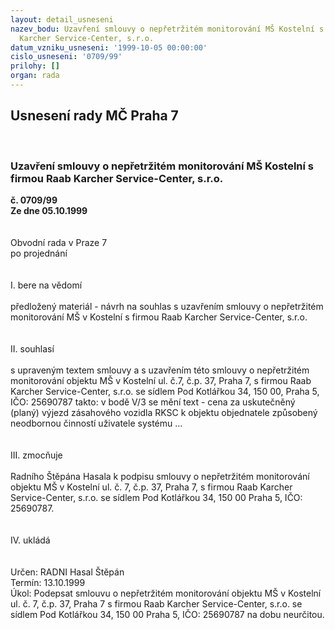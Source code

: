 ```yaml
---
layout: detail_usneseni
nazev_bodu: Uzavření smlouvy o nepřetržitém monitorování MŠ Kostelní s firmou Raab
  Karcher Service-Center, s.r.o.
datum_vzniku_usneseni: '1999-10-05 00:00:00'
cislo_usneseni: '0709/99'
prilohy: []
organ: rada
---
```

<div id="ucUsn_pList" class="usn">
	<span><h2>Usnesení rady MČ Praha 7 </h2>
<br></span><div class="standBody">
<span><h3>Uzavření smlouvy o nepřetržitém monitorování MŠ Kostelní s firmou Raab Karcher Service-Center, s.r.o.</h3></span><div class="center">
		<strong>č. 0709/99</strong><br>
	</div>
<div class="center">
		<strong>Ze dne 05.10.1999</strong><br><br>
	</div>
<br>Obvodní rada v Praze 7<br>po projednání<br><br><br>I.	bere na vědomí<br><br>    předložený materiál  - návrh na souhlas s uzavřením smlouvy o nepřetržitém monitorování MŠ v Kostelní  s     firmou Raab Karcher Service-Center, s.r.o.<br>  <br><br>II.   souhlasí<br><br>  s upraveným textem smlouvy a s uzavřením této smlouvy o nepřetržitém monitorování objektu MŠ v Kostelní ul.  č.7, č.p. 37, Praha 7, s firmou Raab Karcher Service-Center, s.r.o. se sídlem Pod Kotlářkou 34, 150 00, Praha 5, IČO: 25690787 takto: v bodě V/3 se mění text - cena za uskutečněný (planý) výjezd zásahového vozidla RKSC k objektu objednatele způsobený neodbornou činností uživatele systému ...<br><br><br>  III.  zmocňuje <br><br> Radního Štěpána Hasala k podpisu smlouvy o nepřetržitém monitorování objektu  MŠ v Kostelní ul. č. 7, č.p. 37, Praha 7, s firmou Raab Karcher Service-Center, s.r.o. se sídlem Pod Kotlářkou 34, 150 00 Praha 5, IČO: 25690787.<br> 	  <br><br>IV.   ukládá<br> <br><br> Určen:	     	RADNI Hasal Štěpán<br>Termín: 13.10.1999<br>Úkol:	Podepsat smlouvu o nepřetržitém monitorování objektu MŠ v Kostelní ul. č. 7, č.p. 37, Praha 7 s firmou Raab Karcher Service-Center, s.r.o. se sídlem Pod Kotlářkou 34, 150 00 Praha 5, IČO: 25690787 na dobu neurčitou. <br>
</div>
</div>